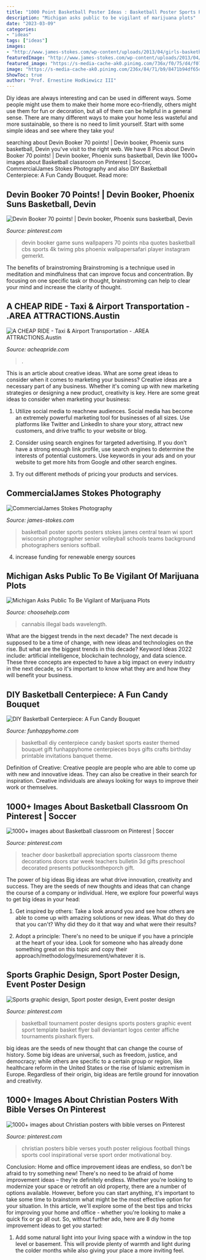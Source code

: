 ```yaml
---
title: "1000 Point Basketball Poster Ideas : Basketball Poster Sports Posters Stokes James Central Team Wi Sport Wisconsin Photographer Senior Volleyball Schools Teams Background Photographers Seniors Softball"
description: "Michigan asks public to be vigilant of marijuana plots"
date: "2023-03-09"
categories:
- "ideas"
tags: ["ideas"]
images:
- "http://www.james-stokes.com/wp-content/uploads/2013/04/girls-basketball-poster-ideas-james-stokes-photography-central-wi-high-school-sports-poster-photographer-1.jpg"
featuredImage: "http://www.james-stokes.com/wp-content/uploads/2013/04/girls-basketball-poster-ideas-james-stokes-photography-central-wi-high-school-sports-poster-photographer-1.jpg"
featured_image: "https://s-media-cache-ak0.pinimg.com/736x/f0/75/d4/f075d42a0ce68fdb0a27a7cd20124627.jpg"
image: "https://s-media-cache-ak0.pinimg.com/236x/84/71/b9/8471b94df65d4afdb4ed4aefa3cf4de6.jpg"
ShowToc: true
author: "Prof. Ernestine Hodkiewicz III"
---
```



Diy ideas are always interesting and can be used in different ways. Some people might use them to make their home more eco-friendly, others might use them for fun or decoration, but all of them can be helpful in a general sense. There are many different ways to make your home less wasteful and more sustainable, so there is no need to limit yourself. Start with some simple ideas and see where they take you!

	

		
searching about Devin Booker 70 points! | Devin booker, Phoenix suns basketball, Devin you've visit to the right web. We have 8 Pics about Devin Booker 70 points! | Devin booker, Phoenix suns basketball, Devin like 1000+ images about Basketball classroom on Pinterest | Soccer, CommercialJames Stokes Photography and also DIY Basketball Centerpiece: A Fun Candy Bouquet. Read more:
		
    
## Devin Booker 70 Points! | Devin Booker, Phoenix Suns Basketball, Devin

<img loading=lazy src="https://i.pinimg.com/originals/3d/0b/b9/3d0bb9c35369bb0bf12804ebbf94dd9b.jpg" onerror="this.onerror=null;this.src='https://tse3.mm.bing.net/th?id=OIP.LD2E7CVMhFT_lA2XSY8fpwHaHa&amp;pid=15.1';" alt="Devin Booker 70 points! | Devin booker, Phoenix suns basketball, Devin">

_Source: pinterest.com_

>devin booker game suns wallpapers 70 points nba quotes basketball cbs sports 4k twimg pbs phoenix wallpapersafari player instagram gemerkt. 

	

The benefits of brainstroming
Brainstroming is a technique used in meditation and mindfulness that can improve focus and concentration. By focusing on one specific task or thought, brainstroming can help to clear your mind and increase the clarity of thought.

    
## A CHEAP RIDE - Taxi &amp; Airport Transportation - .AREA ATTRACTIONS.Austin

<img loading=lazy src="https://acheapride.com/yahoo_site_admin/assets/images/A_Cheap_Ride_-_Web_Site_Photos_-_Bass_Concert_Hall_-_09-11.241194639_std.jpg" onerror="this.onerror=null;this.src='https://tse3.mm.bing.net/th?id=OIP.TlrDILiZ3p47LH9p77VxPQAAAA&amp;pid=15.1';" alt="A CHEAP RIDE - Taxi &amp; Airport Transportation - .AREA ATTRACTIONS.Austin">

_Source: acheapride.com_

>. 

	

This is an article about creative ideas. What are some great ideas to consider when it comes to marketing your business?
Creative ideas are a necessary part of any business. Whether it's coming up with new marketing strategies or designing a new product, creativity is key. Here are some great ideas to consider when marketing your business: 
1. Utilize social media to reachnew audiences. Social media has become an extremely powerful marketing tool for businesses of all sizes. Use platforms like Twitter and LinkedIn to share your story, attract new customers, and drive traffic to your website or blog. 

2. Consider using search engines for targeted advertising. If you don't have a strong enough link profile, use search engines to determine the interests of potential customers. Use keywords in your ads and on your website to get more hits from Google and other search engines. 

3. Try out different methods of pricing your products and services.

    
## CommercialJames Stokes Photography

<img loading=lazy src="http://www.james-stokes.com/wp-content/uploads/2013/04/girls-basketball-poster-ideas-james-stokes-photography-central-wi-high-school-sports-poster-photographer-1.jpg" onerror="this.onerror=null;this.src='https://tse1.mm.bing.net/th?id=OIP.DXXRc9OlnEvltq6OKIW5IgHaE-&amp;pid=15.1';" alt="CommercialJames Stokes Photography">

_Source: james-stokes.com_

>basketball poster sports posters stokes james central team wi sport wisconsin photographer senior volleyball schools teams background photographers seniors softball. 

	

4. increase funding for renewable energy sources

    
## Michigan Asks Public To Be Vigilant Of Marijuana Plots

<img loading=lazy src="https://www.choosehelp.com/blogs/drug-abuse/michigan-domestic-cannabis-eradication.html/image" onerror="this.onerror=null;this.src='https://tse3.mm.bing.net/th?id=OIP.2qicZazIs8D1nUMgI40h0gHaJ4&amp;pid=15.1';" alt="Michigan Asks Public To Be Vigilant of Marijuana Plots">

_Source: choosehelp.com_

>cannabis illegal bads wavelength. 

	

What are the biggest trends in the next decade?
The next decade is supposed to be a time of change, with new ideas and technologies on the rise. But what are the biggest trends in this decade? Keyword Ideas 2022 include: artificial intelligence, blockchain technology, and data science. These three concepts are expected to have a big impact on every industry in the next decade, so it's important to know what they are and how they will benefit your business.

    
## DIY Basketball Centerpiece: A Fun Candy Bouquet

<img loading=lazy src="http://funhappyhome.com/wp-content/uploads/2016/03/DIY-Basketball-Centerpiece-from-FunHappyHome.com_.jpg" onerror="this.onerror=null;this.src='https://tse3.mm.bing.net/th?id=OIP.Mt8Un43ScJTxYv6E3SmLJQHaKo&amp;pid=15.1';" alt="DIY Basketball Centerpiece: A Fun Candy Bouquet">

_Source: funhappyhome.com_

>basketball diy centerpiece candy basket sports easter themed bouquet gift funhappyhome centerpieces boys gifts crafts birthday printable invitations banquet theme. 

	

Definition of Creative:
Creative people are people who are able to come up with new and innovative ideas. They can also be creative in their search for inspiration. Creative individuals are always looking for ways to improve their work or themselves.

    
## 1000+ Images About Basketball Classroom On Pinterest | Soccer

<img loading=lazy src="https://s-media-cache-ak0.pinimg.com/736x/f0/75/d4/f075d42a0ce68fdb0a27a7cd20124627.jpg" onerror="this.onerror=null;this.src='https://tse2.mm.bing.net/th?id=OIP.4SaiXyQnx6QeazQXtzwhogHaPG&amp;pid=15.1';" alt="1000+ images about Basketball classroom on Pinterest | Soccer">

_Source: pinterest.com_

>teacher door basketball appreciation sports classroom theme decorations doors star week teachers bulletin 3d gifts preschool decorated presents potlucksontheporch gift. 

	

The power of big ideas
Big ideas are what drive innovation, creativity and success. They are the seeds of new thoughts and ideas that can change the course of a company or individual. Here, we explore four powerful ways to get big ideas in your head:
1. Get inspired by others: Take a look around you and see how others are able to come up with amazing solutions or new ideas. What do they do that you can't? Why did they do it that way and what were their results?

2. Adopt a principle: There's no need to be unique if you have a principle at the heart of your idea. Look for someone who has already done something great on this topic and copy their approach/methodology/mesurement/whatever it is.

    
## Sports Graphic Design, Sport Poster Design, Event Poster Design

<img loading=lazy src="https://i.pinimg.com/originals/b0/a1/ba/b0a1ba567c511ba7607e2c187c84a22f.jpg" onerror="this.onerror=null;this.src='https://tse1.mm.bing.net/th?id=OIP.IkZkudcebnMQjfM605ohjwHaLc&amp;pid=15.1';" alt="Sports graphic design, Sport poster design, Event poster design">

_Source: pinterest.com_

>basketball tournament poster designs sports posters graphic event sport template basket flyer ball deviantart logos center affiche tournaments pixshark flyers. 

	

big ideas are the seeds of new thought that can change the course of history. Some big ideas are universal, such as freedom, justice, and democracy; while others are specific to a certain group or region, like healthcare reform in the United States or the rise of Islamic extremism in Europe. Regardless of their origin, big ideas are fertile ground for innovation and creativity.

    
## 1000+ Images About Christian Posters With Bible Verses On Pinterest

<img loading=lazy src="https://s-media-cache-ak0.pinimg.com/236x/84/71/b9/8471b94df65d4afdb4ed4aefa3cf4de6.jpg" onerror="this.onerror=null;this.src='https://tse4.mm.bing.net/th?id=OIP.PZ1IJsyepdoQQL9eWDEQzwHaLH&amp;pid=15.1';" alt="1000+ images about Christian posters with bible verses on Pinterest">

_Source: pinterest.com_

>christian posters bible verses youth poster religious football things sports cool inspirational verse sport order motivational boy. 

	

Conclusion: Home and office improvement ideas are endless, so don't be afraid to try something new!
There's no need to be afraid of home improvement ideas – they're definitely endless. Whether you're looking to modernize your space or retrofit an old property, there are a number of options available. However, before you can start anything, it's important to take some time to brainstorm what might be the most effective option for your situation. In this article, we'll explore some of the best tips and tricks for improving your home and office - whether you're looking to make a quick fix or go all out. So, without further ado, here are 8 diy home improvement ideas to get you started: 
1) Add some natural light into your living space with a window in the top level or basement. This will provide plenty of warmth and light during the colder months while also giving your place a more inviting feel.

